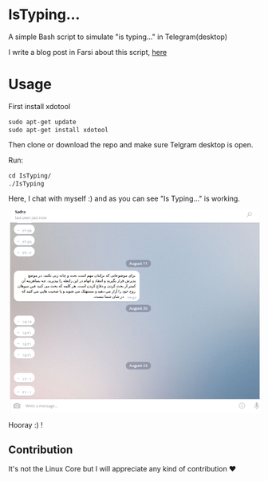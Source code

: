 # IsTyping...
A simple Bash script to simulate "is typing..." in Telegram(desktop)

I write a blog post in Farsi about this script, [here](https://sadraa.me/40linebash/)

# Usage

First install xdotool
```
sudo apt-get update
sudo apt-get install xdotool
 ```
Then clone or download the repo and make sure Telgram desktop is open.

Run:
```
cd IsTyping/
./IsTyping
```

Here, I chat with myself :) and as you can see "Is Typing..." is working.

![alt](https://github.com/01sadra/IsTyping.../blob/master/GifSample/isTypingSample.gif "gif sample")

Hooray :) !


## Contribution

It's not the Linux Core but I will appreciate any kind of contribution :heart:
